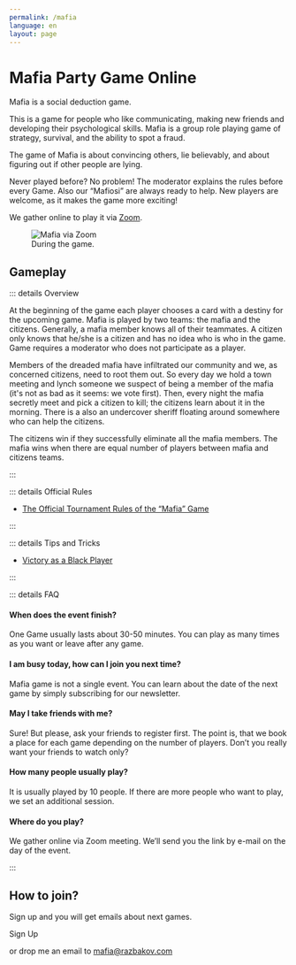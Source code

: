 ```yaml
---
permalink: /mafia
language: en
layout: page
---
```


# Mafia Party Game Online

Mafia is a social deduction game.

This is a game for people who like communicating, making new friends and developing their psychological skills. Mafia is a group role playing game of strategy, survival, and the ability to spot a fraud.

The game of Mafia is about convincing others, lie believably, and about figuring out if other people are lying.

Never played before? No problem! The moderator explains the rules before every Game. Also our “Mafiosi” are always ready to help. New players are welcome, as it makes the game more exciting!

We gather online to play it via [Zoom](https://zoom.us/).

<figure>
  <img src="/img/mafia.jpg" alt="Mafia via Zoom" />
  <figcaption>During the game.</figcaption>
</figure>

## Gameplay

::: details Overview

At the beginning of the game each player chooses a card with a destiny for the upcoming game. Mafia is played by two teams: the mafia and the citizens. Generally, a mafia member knows all of their teammates. A citizen only knows that he/she is a citizen and has no idea who is who in the game. Game requires a moderator who does not participate as a player.

Members of the dreaded mafia have infiltrated our community and we, as concerned citizens, need to root them out. So every day we hold a town meeting and lynch someone we suspect of being a member of the mafia (it's not as bad as it seems: we vote first). Then, every night the mafia secretly meet and pick a citizen to kill; the citizens learn about it in the morning. There is a also an undercover sheriff floating around somewhere who can help the citizens.

The citizens win if they successfully eliminate all the mafia members. The mafia wins when there are equal number of players between mafia and citizens teams.

:::

::: details Official Rules

- [The Official Tournament Rules of the “Mafia” Game](https://docs.google.com/document/d/1C3pRDSGfTfbkygT0_vW1Z4tNYNWJ6cEdVMVo4mxBH3U/edit?usp=sharing)

:::

::: details Tips and Tricks

- [Victory as a Black Player](https://docs.google.com/document/d/1awCv-XXEkf1KkoUZZdkFKe1wpnmohGCjkIaRAoV35CI/edit?usp=sharing)

:::

::: details FAQ

#### When does the event finish?

One Game usually lasts about 30-50 minutes. You can play as many times as you want or leave after any game.

#### I am busy today, how can I join you next time?

Mafia game is not a single event. You can learn about the date of the next game by simply subscribing for our newsletter.

#### May I take friends with me?

Sure! But please, ask your friends to register first. The point is, that we book a place for each game depending on the number of players. Don’t you really want your friends to watch only?

#### How many people usually play?

It is usually played by 10 people. If there are more people who want to play, we set an additional session.

#### Where do you play?

We gather online via Zoom meeting. We’ll send you the link by e-mail on the day of the event.

:::

## How to join?

Sign up and you will get emails about next games.

<cta target="_blank" href="https://docs.google.com/forms/d/e/1FAIpQLSeyon0uSGC9A0NJGnM7B_0HjWjdWfB9t34DPDx4zqI0gCB8pQ/viewform">Sign Up</cta>

or drop me an email to [mafia@razbakov.com](mailto:mafia@razbakov.com)
